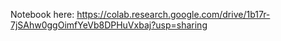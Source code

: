 Notebook here: https://colab.research.google.com/drive/1b17r-7jSAhw0ggOimfYeVb8DPHuVxbaj?usp=sharing 
